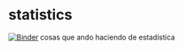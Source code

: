 # statistics
[![Binder](https://mybinder.org/badge_logo.svg)](https://mybinder.org/v2/gh/eduardosalaz/statistics/master)
cosas que ando haciendo de estadística
